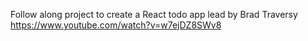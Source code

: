 Follow along project to create a React todo app lead by Brad Traversy https://www.youtube.com/watch?v=w7ejDZ8SWv8

